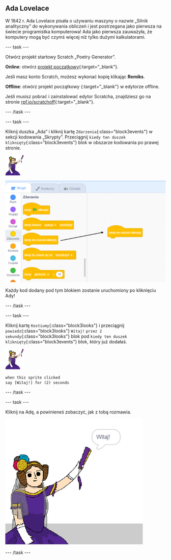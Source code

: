 ## Ada Lovelace

W 1842 r. Ada Lovelace pisała o używaniu maszyny o nazwie „Silnik analityczny” do wykonywania obliczeń i jest postrzegana jako pierwsza na świecie programistka komputerowa! Ada jako pierwsza zauważyła, że komputery mogą być czymś więcej niż tylko dużymi kalkulatorami.

--- task ---

Otwórz projekt startowy Scratch „Poetry Generator”.

**Online**: otwórz [projekt początkowy](https://scratch.mit.edu/projects/382663369){:target="_blank"}.

Jeśli masz konto Scratch, możesz wykonać kopię klikając **Remiks**.

**Offline**: otwórz projekt początkowy [ ](https://rpf.io/p/pl-PL/poetry-generator-go){:target="_blank"} w edytorze offline.

Jeśli musisz pobrać i zainstalować edytor Scratcha, znajdziesz go na stronie [rpf.io/scratchoff](https://rpf.io/scratchoff){:target="_blank"}.

--- /task ---

--- task ---

Kliknij duszka „Ada” i kliknij kartę `Zdarzenia`{:class="block3events"} w sekcji kodowania „Skrypty”. Przeciągnij `kiedy ten duszek kliknięty`{:class="block3events"} blok w obszarze kodowania po prawej stronie.

![ada sprite](images/ada-sprite.png)

![przeciąganie, gdy duszek kliknie blok](images/poetry-click.png)

Każdy kod dodany pod tym blokiem zostanie uruchomiony po kliknięciu Ady!

--- /task ---

--- task ---

Kliknij kartę `Kostiumy`{:class="block3looks"} i przeciągnij `powiedz`{:class="block3looks"} `Witaj!` `przez 2 sekundy`{:class="block3looks"} blok pod `kiedy ten duszek kliknięty`{:class="block3events"} blok, który już dodałaś.

![ada sprite](images/ada-sprite.png)

```blocks3
when this sprite clicked
say [Witaj!] for (2) seconds
```

--- /task ---

--- task ---

Kliknij na Adę, a powinieneś zobaczyć, jak z tobą rozmawia.

![zrzut ekranu](images/poetry-say-test.png)

--- /task ---
